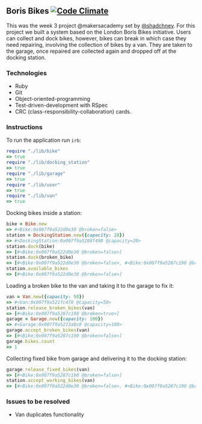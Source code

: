 Boris Bikes [![Code Climate](https://codeclimate.com/github/khushkaran/boris-bikes.png)](https://codeclimate.com/github/khushkaran/boris-bikes)
---
This was the week 3 project @makersacademy set by
[@shadchnev](https://github.com/shadchnev). For this project
we built a system based on the London Boris Bikes initiative.
Users can collect and dock bikes, however, bikes can break
in which case they need repairing, involving the collection
of bikes by a van. They are taken to the garage, once
repaired are collected again and dropped off at the docking
station.

### Technologies
* Ruby
* Git
* Object-oriented-programming
* Test-driven-development with RSpec
* CRC (class-responsibility-collaboration) cards.

### Instructions
To run the application run `irb`:

```ruby
require "./lib/bike"
=> true
require "./lib/docking_station"
=> true
require "./lib/garage"
=> true
require "./lib/user"
=> true
require "./lib/van"
=> true
```

Docking bikes inside a station:

```ruby
bike = Bike.new
=> #<Bike:0x007f9a522d0e30 @broken=false>
station = DockingStation.new({capacity: 20})
=> #<DockingStation:0x007f9a5288f498 @capacity=20>
station.dock(bike)
=> [#<Bike:0x007f9a522d0e30 @broken=false>]
station.dock(broken_bike)
=> [#<Bike:0x007f9a522d0e30 @broken=false>, #<Bike:0x007f9a5287c190 @broken=true>]
station.available_bikes
=> [#<Bike:0x007f9a522d0e30 @broken=false>]
```

Loading a broken bike to the van and taking it to the garage to fix it:

```ruby
van = Van.new({capacity: 50})
=> #<Van:0x007f9a521fc478 @capacity=50>
station.release_broken_bikes(van)
=> [#<Bike:0x007f9a5287c190 @broken=true>]
garage = Garage.new({capacity: 100})
=> #<Garage:0x007f9a5213a8c8 @capacity=100>
garage.accept_broken_bikes(van)
=> [#<Bike:0x007f9a5287c190 @broken=false>]
garage.bikes.count
=> 1
```

Collecting fixed bike from garage and delivering it to the docking station:

```ruby
garage.release_fixed_bikes(van)
=> [#<Bike:0x007f9a5287c190 @broken=false>]
station.accept_working_bikes(van)
=> [#<Bike:0x007f9a522d0e30 @broken=false>, #<Bike:0x007f9a5287c190 @broken=false>]
```

### Issues to be resolved
* Van duplicates functionality

